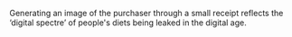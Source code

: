 Generating an image of the purchaser through a small receipt reflects the ‘digital spectre’ of people's diets being leaked in the digital age.
